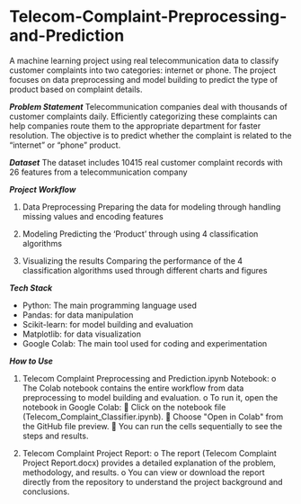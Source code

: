 # Telecom-Complaint-Preprocessing-and-Prediction
A machine learning project using real telecommunication data to classify customer complaints into two categories: internet or phone. The project focuses on data preprocessing and model building to predict the type of product based on complaint details.

_**Problem Statement**_
Telecommunication companies deal with thousands of customer complaints daily. Efficiently categorizing these complaints can help companies route them to the appropriate department for faster resolution. The objective is to predict whether the complaint is related to the “internet” or “phone” product.

_**Dataset**_
The dataset includes 10415 real customer complaint records with 26 features from a telecommunication company
 
_**Project Workflow**_
1.	Data Preprocessing
Preparing the data for modeling through handling missing values and encoding features 

2.	Modeling
Predicting the ‘Product’ through using 4 classification algorithms

3.	Visualizing the results
Comparing the performance of the 4 classification algorithms used through different charts and figures

_**Tech Stack**_
- Python: The main programming language used
- Pandas: for data manipulation
- Scikit-learn: for model building and evaluation
- Matplotlib: for data visualization
- Google Colab: The main tool used for coding and experimentation

_**How to Use**_
1.	Telecom Complaint Preprocessing and Prediction.ipynb Notebook:
o The Colab notebook contains the entire workflow from data preprocessing to model building and evaluation.
o	To run it, open the notebook in Google Colab:
	Click on the notebook file (Telecom_Complaint_Classifier.ipynb).
	Choose "Open in Colab" from the GitHub file preview.
	You can run the cells sequentially to see the steps and results.

2.	Telecom Complaint Project Report:
o	The report (Telecom Complaint Project Report.docx) provides a detailed explanation of the problem, methodology, and results.
o	You can view or download the report directly from the repository to understand the project background and conclusions.


